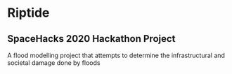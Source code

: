 # Riptide
## SpaceHacks 2020 Hackathon Project
A flood modelling project that attempts to determine the infrastructural and societal damage done by floods
